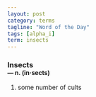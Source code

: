 ```yaml
---
layout: post
category: terms
tagline: "Word of the Day"
tags: [alpha_i]
term: insects
---
```


<h3>Insects<br/> <small>&mdash; n. (in<span>&middot;</span>sects)</small></h3>
<p><ol>
<li>some number of cults</li>
</ol></p>
